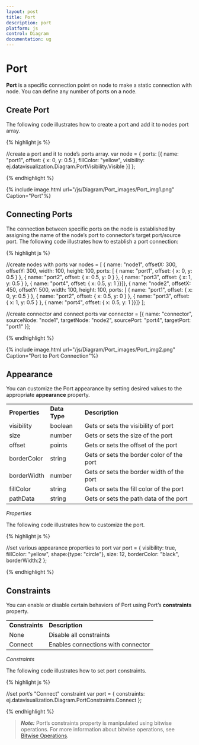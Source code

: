 ```yaml
---
layout: post
title: Port
description: port
platform: js
control: Diagram
documentation: ug
---
```


# Port

**Port** is a specific connection point on node to make a static connection with node. You can define any number of ports on a node. 

## Create Port

The following code illustrates how to create a port and add it to nodes port array.

{% highlight js %}

//create a port and it to node’s ports array. 
var node = {
    ports: [{
        name: "port1", offset: { x: 0, y: 0.5 }, fillColor: "yellow",
        visibility: ej.datavisualization.Diagram.PortVisibility.Visible }]
};

{% endhighlight %}

{% include image.html url="/js/Diagram/Port_images/Port_img1.png" Caption="Port"%}

## Connecting Ports

The connection between specific ports on the node is established by assigning the name of the node’s port to connector’s target port/source port. The following code illustrates how to establish a port connection:

{% highlight js %}

//create nodes with ports
var nodes = [
    { name: "node1", offsetX: 300, offsetY: 300, width: 100, height: 100,   ports: [ { name: "port1", offset: { x: 0, y: 0.5 } }, { name: "port2", offset: { x: 0.5, y: 0 } }, { name: "port3", offset: { x: 1, y: 0.5 } }, { name: "port4", offset: { x: 0.5, y: 1 }}]},
    { name: "node2", offsetX: 450, offsetY: 500, width: 100, height: 100, ports: [ { name: "port1", offset: { x: 0, y: 0.5 } }, { name: "port2", offset: { x: 0.5, y: 0 } }, { name: "port3", offset: { x: 1, y: 0.5 } }, { name: "port4", offset: { x: 0.5, y: 1 }}]}
];

//create connector and connect ports
var connector = [{ name: "connector", sourceNode: "node1", targetNode: "node2", sourcePort: "port4", targetPort: "port1" }];

{% endhighlight %}

{% include image.html url="/js/Diagram/Port_images/Port_img2.png" Caption="Port to Port Connection"%}

## Appearance

You can customize the Port appearance by setting desired values to the appropriate **appearance** property.

<table>
<tr>
<td>
<b>Properties</b></td><td>
<b>Data Type</b></td><td>
<b>Description </b></td></tr>
<tr>
<td>
visibility</td><td>
boolean</td><td>
Gets or sets the visibility of port</td></tr>
<tr>
<td>
size</td><td>
number</td><td>
Gets or sets the size of the port</td></tr>
<tr>
<td>
offset</td><td>
points</td><td>
Gets or sets the offset of the port</td></tr>
<tr>
<td>
borderColor</td><td>
string</td><td>
Gets or sets the border color of the port</td></tr>
<tr>
<td>
borderWidth</td><td>
number</td><td>
Gets or sets the border width of the port</td></tr>
<tr>
<td>
fillColor</td><td>
string</td><td>
Gets or sets the fill color of the port</td></tr>
<tr>
<td>
pathData</td><td>
string</td><td>
Gets or sets the path data of the port</td></tr>
</table>

_Properties_

The following code illustrates how to customize the port.

{% highlight js %}

//set various appearance properties to port
var port = { visibility: true, fillColor: "yellow", shape:{type: "circle"}, size: 12, borderColor: "black", borderWidth:2 };

{% endhighlight %}

## Constraints

You can enable or disable certain behaviors of Port using Port’s **constraints** property. 

<table>
<tr>
<td>
<b>Constraints</b></td><td>
<b>Description</b></td></tr>
<tr>
<td>
None</td><td>
Disable all constraints</td></tr>
<tr>
<td>
Connect</td><td>
Enables connections with connector</td></tr>
</table>

_Constraints_

The following code illustrates how to set port constraints.

{% highlight js %}

//set port’s "Connect" constraint
var port = { constraints: ej.datavisualization.Diagram.PortConstraints.Connect };

{% endhighlight %}

> _**Note:**_ Port’s constraints property is manipulated using bitwise operations. For more information about bitwise operations, see [Bitwise Operations](/js/Diagram/How-To/Bitwise-Operations).
